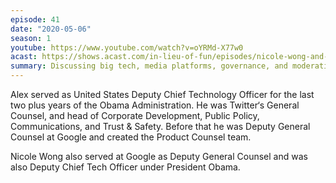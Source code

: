 ```yaml
---
episode: 41
date: "2020-05-06"
season: 1
youtube: https://www.youtube.com/watch?v=oYRMd-X77w0
acast: https://shows.acast.com/in-lieu-of-fun/episodes/nicole-wong-and-alex-macgillvray-may-6-2020
summary: Discussing big tech, media platforms, governance, and moderation
---
```

Alex served as United States Deputy Chief Technology Officer for the last two plus years of the Obama Administration. He was Twitter‘s General Counsel, and head of Corporate Development, Public Policy, Communications, and Trust & Safety. Before that he was Deputy General Counsel at Google and created the Product Counsel team.

Nicole Wong also served at Google as Deputy General Counsel and was also Deputy Chief Tech Officer under President Obama.
